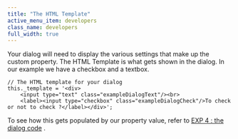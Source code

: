 ```yaml
---
title: "The HTML Template"
active_menu_item: developers
class_name: developers
full_width: true
---
```



Your dialog will need to display the various settings that make up the custom property. The HTML Template is what gets shown in the dialog. In our example we have a checkbox and a textbox.

    // The HTML template for your dialog
    this._template = '<div>
        <input type="text" class="exampleDialogText"/><br>
        <label><input type="checkbox" class="exampleDialogCheck"/>To check or not to check ?</label></div>';
   

To see how this gets populated by our property value, refer to [EXP 4 : the dialog code](/developers/documentation/adding-widgets-and-api-methods/adding-your-own-widgets-to-application-craft/custom-properties-dialogs/exp-4-the-dialog-code) .

